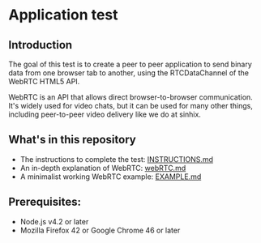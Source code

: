 # Application test

## Introduction

The goal of this test is to create a peer to peer application to send binary data from one browser tab to another, using the RTCDataChannel of the WebRTC HTML5 API.

WebRTC is an API that allows direct browser-to-browser communication. It's widely used for video chats, but it can be used for many other things, including peer-to-peer video delivery like we do at sinhix.

## What's in this repository

- The instructions to complete the test: [INSTRUCTIONS.md](INSTRUCTIONS.md)
- An in-depth explanation of WebRTC: [webRTC.md](webRTC.md)
- A minimalist working WebRTC example: [EXAMPLE.md](EXAMPLE.md)

## Prerequisites:

- Node.js v4.2 or later
- Mozilla Firefox 42 or Google Chrome 46 or later



